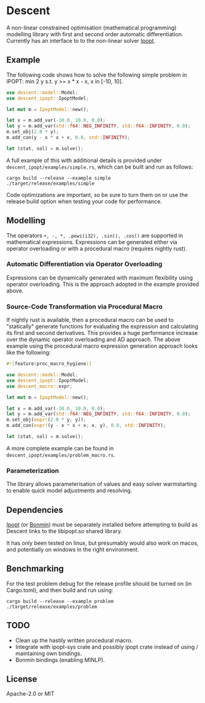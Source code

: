 # Descent

A non-linear constrained optimisation (mathematical programming) modelling
library with first and second order automatic differentiation. Currently
has an interface to to the non-linear solver
[Ipopt](https://projects.coin-or.org/Ipopt).

## Example

The following code shows how to solve the following simple problem in IPOPT:
min 2 y s.t. y >= x * x - x, x in \[-10, 10\].

```rust
use descent::model::Model;
use descent_ipopt::IpoptModel;

let mut m = IpoptModel::new();

let x = m.add_var(-10.0, 10.0, 0.0);
let y = m.add_var(std::f64::NEG_INFINITY, std::f64::INFINITY, 0.0);
m.set_obj(2.0 * y);
m.add_con(y - x * x + x, 0.0, std::INFINITY);

let (stat, sol) = m.solve();
```

A full example of this with additional details is provided under
`descent_ipopt/examples/simple.rs`, which can be built and run as follows:

```
cargo build --release --example simple
./target/release/examples/simple
```

Code optimizations are important, so be sure to turn them on or use the release
build option when testing your code for performance.

## Modelling

The operators `+, -, *, .powi(i32), .sin(), .cos()` are supported in
mathematical expressions. Expressions can be generated either via operator
overloading or with a procedural macro (requires nightly rust).

### Automatic Differentiation via Operator Overloading

Expressions can be dynamically generated with maximum flexibility using operator
overloading. This is the approach adopted in the example provided above.

### Source-Code Transformation via Procedural Macro

If nightly rust is available, then a procedural macro can be used to "statically"
generate functions for evaluating the expression and calculating its first and
second derivatives. This provides a huge performance increase over the dynamic
operator overloading and AD approach. The above example using the procedural
macro expression generation approach looks like the following:

```rust
#![feature(proc_macro_hygiene)]

use descent::model::Model;
use descent_ipopt::IpoptModel;
use descent_macro::expr;

let mut m = IpoptModel::new();

let x = m.add_var(-10.0, 10.0, 0.0);
let y = m.add_var(std::f64::NEG_INFINITY, std::f64::INFINITY, 0.0);
m.set_obj(expr!(2.0 * y; y));
m.add_con(expr!(y - x * x + x; x, y), 0.0, std::INFINITY);

let (stat, sol) = m.solve();
```

A more complete example can be found in
`descent_ipopt/examples/problem_macro.rs`.

### Parameterization

The library allows parameterisation of values and easy solver warmstarting to
enable quick model adjustments and resolving.

## Dependencies

[Ipopt](https://projects.coin-or.org/Ipopt) (or
[Bonmin](https://projects.coin-or.org/Bonmin)) must be separately installed
before attempting to build as Descent links to the libipopt.so shared library.

It has only been tested on linux, but presumably would also work on macos, and
potentially on windows in the right environment.

## Benchmarking

For the test problem debug for the release profile should be turned on (in
Cargo.toml), and then build and run using:

```
cargo build --release --example problem
./target/release/examples/problem
```

## TODO

- Clean up the hastily written procedural macro.
- Integrate with ipopt-sys crate and possibly ipopt crate instead of using /
  maintaining own bindings.
- Bonmin bindings (enabling MINLP).

## License

Apache-2.0 or MIT
